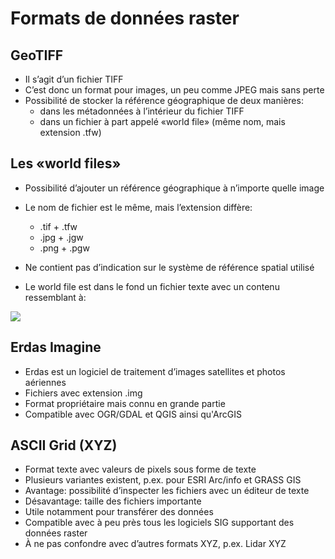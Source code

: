 # Formats de données raster

## GeoTIFF

- Il s’agit d’un fichier TIFF
- C’est donc un format pour images, un peu comme JPEG mais sans perte
- Possibilité de stocker la référence géographique de deux manières:
    - dans les métadonnées à l’intérieur du fichier TIFF
    - dans un fichier à part appelé «world file» (même nom, mais extension .tfw)

## Les «world files»

- Possibilité d’ajouter un référence géographique à n’importe quelle image

- Le nom de fichier est le même, mais l’extension diffère:
    - .tif + .tfw
    - .jpg + .jgw
    - .png + .pgw

- Ne contient pas d’indication sur le système de référence spatial utilisé
- Le world file est dans le fond un fichier texte avec un contenu ressemblant à:

![](assets/world-file.png)


## Erdas Imagine

- Erdas est un logiciel de traitement d’images satellites et photos aériennes
- Fichiers avec extension .img
- Format propriétaire mais connu en grande partie
- Compatible avec OGR/GDAL et QGIS ainsi qu'ArcGIS


## ASCII Grid (XYZ)

- Format texte avec valeurs de pixels sous forme de texte
- Plusieurs variantes existent, p.ex. pour ESRI Arc/info et GRASS GIS
- Avantage: possibilité d’inspecter les fichiers avec un éditeur de texte
- Désavantage: taille des fichiers importante
- Utile notamment pour transférer des données
- Compatible avec à peu près tous les logiciels SIG supportant des données raster
- À ne pas confondre avec d’autres formats XYZ, p.ex. Lidar XYZ

